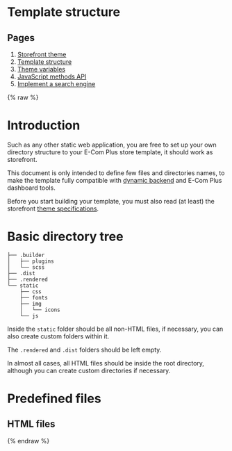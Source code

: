 # Template structure

## Pages
1. [Storefront theme](https://ecomclub.github.io/ecomplus-store-template/)
2. [Template structure](https://ecomclub.github.io/ecomplus-store-template/structure/)
3. [Theme variables](https://ecomclub.github.io/ecomplus-store-template/variables/)
4. [JavaScript methods API](https://ecomclub.github.io/ecomplus-store-template/methods/)
5. [Implement a search engine](https://ecomclub.github.io/ecomplus-store-template/search/)

{% raw %}

# Introduction
Such as any other static web application, you are free to
set up your own directory structure to your E-Com Plus store template,
it should work as storefront.

This document is only intended to define few files and directories names,
to make the template fully compatible with
<a href="https://github.com/ecomclub/dynamic-backend" target="_blank">dynamic backend</a> and
E-Com Plus dashboard tools.

Before you start building your template,
you must also read (at least) the storefront
<a href="https://ecomclub.github.io/ecomplus-store-template/">theme specifications</a>.

# Basic directory tree

```
├── .builder
│   ├── plugins
│   └── scss
├── .dist
├── .rendered
└── static
    ├── css
    ├── fonts
    ├── img
    │   └── icons
    └── js
```

Inside the `static` folder should be all non-HTML files,
if necessary, you can also create custom folders within it.

The `.rendered` and `.dist` folders
should be left empty.

In almost all cases, all HTML files should be
inside the root directory, although you can create custom
directories if necessary.

# Predefined files

## HTML files

{% endraw %}
